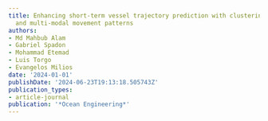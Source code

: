 ```yaml
---
title: Enhancing short-term vessel trajectory prediction with clustering for heterogeneous
  and multi-modal movement patterns
authors:
- Md Mahbub Alam
- Gabriel Spadon
- Mohammad Etemad
- Luis Torgo
- Evangelos Milios
date: '2024-01-01'
publishDate: '2024-06-23T19:13:18.505743Z'
publication_types:
- article-journal
publication: '*Ocean Engineering*'
---
```

